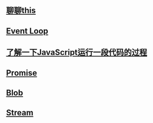 ## [聊聊this](/js/this.md)

## [Event Loop](/js/eventLoop)

## [了解一下JavaScript运行一段代码的过程](/js/running-process)

## [Promise](/js/promise)

## [Blob](/js/Blob)

## [Stream](/js/Stream)